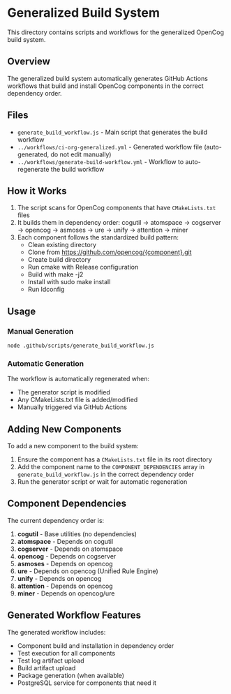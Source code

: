 # Generalized Build System

This directory contains scripts and workflows for the generalized OpenCog build system.

## Overview

The generalized build system automatically generates GitHub Actions workflows that build and install OpenCog components in the correct dependency order.

## Files

- `generate_build_workflow.js` - Main script that generates the build workflow
- `../workflows/ci-org-generalized.yml` - Generated workflow file (auto-generated, do not edit manually)
- `../workflows/generate-build-workflow.yml` - Workflow to auto-regenerate the build workflow

## How it Works

1. The script scans for OpenCog components that have `CMakeLists.txt` files
2. It builds them in dependency order: cogutil → atomspace → cogserver → opencog → asmoses → ure → unify → attention → miner
3. Each component follows the standardized build pattern:
   - Clean existing directory
   - Clone from https://github.com/opencog/{component}.git
   - Create build directory
   - Run cmake with Release configuration
   - Build with make -j2
   - Install with sudo make install
   - Run ldconfig

## Usage

### Manual Generation
```bash
node .github/scripts/generate_build_workflow.js
```

### Automatic Generation
The workflow is automatically regenerated when:
- The generator script is modified
- Any CMakeLists.txt file is added/modified
- Manually triggered via GitHub Actions

## Adding New Components

To add a new component to the build system:

1. Ensure the component has a `CMakeLists.txt` file in its root directory
2. Add the component name to the `COMPONENT_DEPENDENCIES` array in `generate_build_workflow.js` in the correct dependency order
3. Run the generator script or wait for automatic regeneration

## Component Dependencies

The current dependency order is:

1. **cogutil** - Base utilities (no dependencies)
2. **atomspace** - Depends on cogutil
3. **cogserver** - Depends on atomspace
4. **opencog** - Depends on cogserver  
5. **asmoses** - Depends on opencog
6. **ure** - Depends on opencog (Unified Rule Engine)
7. **unify** - Depends on opencog
8. **attention** - Depends on opencog
9. **miner** - Depends on opencog/ure

## Generated Workflow Features

The generated workflow includes:
- Component build and installation in dependency order
- Test execution for all components
- Test log artifact upload
- Build artifact upload
- Package generation (when available)
- PostgreSQL service for components that need it